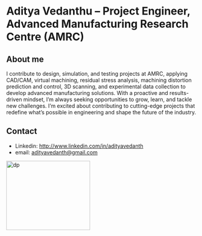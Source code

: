 # Aditya Vedanthu – Project Engineer, Advanced Manufacturing Research Centre (AMRC)

## **About me**
I contribute to design, simulation, and testing projects at AMRC, applying CAD/CAM, virtual machining, residual stress analysis, machining distortion prediction and control, 3D scanning, and experimental data collection to develop advanced manufacturing solutions. With a proactive and results-driven mindset, I’m always seeking opportunities to grow, learn, and tackle new challenges. I’m excited about contributing to cutting-edge projects that redefine what’s possible in engineering and shape the future of the industry.

## **Contact**
- Linkedin: http://www.linkedin.com/in/adityavedanth
- email: adityavedanth@gmail.com

<img width="222" height="183" alt="dp" src="https://github.com/user-attachments/assets/abd9dde9-d15f-458e-9930-df3267d7f329" />
